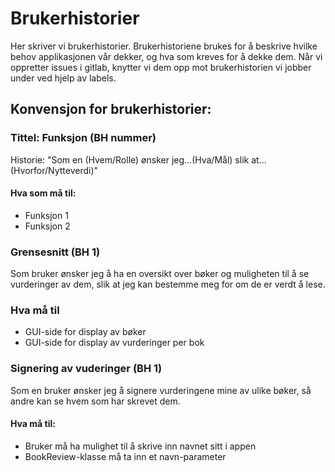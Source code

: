 # Brukerhistorier
Her skriver vi brukerhistorier. Brukerhistoriene brukes for å beskrive hvilke behov applikasjonen vår dekker, og hva som kreves for å dekke dem. Når vi oppretter issues i gitlab, knytter vi dem opp mot brukerhistorien vi jobber under ved hjelp av labels.

## Konvensjon for brukerhistorier: 
### Tittel: Funksjon (BH nummer)
Historie: "Som en (Hvem/Rolle) ønsker jeg...(Hva/Mål) slik at...(Hvorfor/Nytteverdi)"
#### Hva som må til:
* Funksjon 1
* Funksjon 2


### Grensesnitt (BH 1)
Som bruker ønsker jeg å ha en oversikt over bøker og muligheten til å se vurderinger av dem, slik at jeg kan bestemme meg for om de er verdt å lese.

### Hva må til
* GUI-side for display av bøker
* GUI-side for display av vurderinger per bok

### Signering av vuderinger (BH 1)
Som en bruker ønsker jeg å signere vurderingene mine av ulike bøker, så andre kan se hvem som har skrevet dem.

#### Hva må til: 
*   Bruker må ha mulighet til å skrive inn navnet sitt i appen
*   BookReview-klasse må ta inn et navn-parameter



